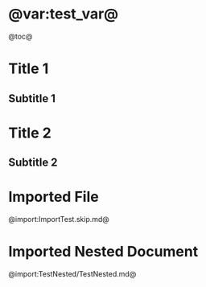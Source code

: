# @var:test_var@

@toc@

# Title 1

## Subtitle 1

# Title 2

## Subtitle 2

# Imported File

@import:ImportTest.skip.md@

# Imported Nested Document

@import:TestNested/TestNested.md@